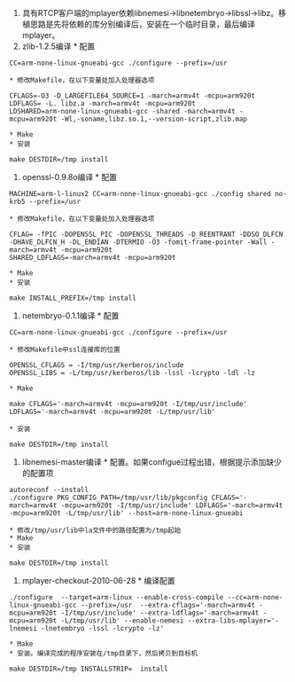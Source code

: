   1. 具有RTCP客户端的mplayer依赖libnemesi->libnetembryo->libssl->libz。移植思路是先将依赖的库分别编译后，安装在一个临时目录，最后编译mplayer。
  1. zlib-1.2.5编译
    * 配置
```
CC=arm-none-linux-gnueabi-gcc ./configure --prefix=/usr
```
    * 修改Makefile，在以下变量处加入处理器选项
```
CFLAGS=-O3 -D_LARGEFILE64_SOURCE=1 -march=armv4t -mcpu=arm920t
LDFLAGS= -L. libz.a -march=armv4t -mcpu=arm920t
LDSHARED=arm-none-linux-gnueabi-gcc -shared -march=armv4t -mcpu=arm920t -Wl,-soname,libz.so.1,--version-script,zlib.map
```
    * Make
    * 安装
```
make DESTDIR=/tmp install
```
  1. openssl-0.9.8o编译
    * 配置
```
MACHINE=arm-l-linux2 CC=arm-none-linux-gnueabi-gcc ./config shared no-krb5 --prefix=/usr
```
    * 修改Makefile，在以下变量处加入处理器选项
```
CFLAG= -fPIC -DOPENSSL_PIC -DOPENSSL_THREADS -D_REENTRANT -DDSO_DLFCN -DHAVE_DLFCN_H -DL_ENDIAN -DTERMIO -O3 -fomit-frame-pointer -Wall -march=armv4t -mcpu=arm920t
SHARED_LDFLAGS=-march=armv4t -mcpu=arm920t
```
    * Make
    * 安装
```
make INSTALL_PREFIX=/tmp install
```
  1. netembryo-0.1.1编译
    * 配置
```
CC=arm-none-linux-gnueabi-gcc ./configure --prefix=/usr
```
    * 修改Makefile中ssl连接库的位置
```
OPENSSL_CFLAGS = -I/tmp/usr/kerberos/include
OPENSSL_LIBS = -L/tmp/usr/kerberos/lib -lssl -lcrypto -ldl -lz
```
    * Make
```
make CFLAGS='-march=armv4t -mcpu=arm920t -I/tmp/usr/include' LDFLAGS='-march=armv4t -mcpu=arm920t -L/tmp/usr/lib'
```
    * 安装
```
make DESTDIR=/tmp install
```
  1. libnemesi-master编译
    * 配置。如果configue过程出错，根据提示添加缺少的配置项
```
autoreconf --install
./configure PKG_CONFIG_PATH=/tmp/usr/lib/pkgconfig CFLAGS='-march=armv4t -mcpu=arm920t -I/tmp/usr/include' LDFLAGS='-march=armv4t -mcpu=arm920t -L/tmp/usr/lib' --host=arm-none-linux-gnueabi
```
    * 修改/tmp/usr/lib中la文件中的路径配置为/tmp起始
    * Make
    * 安装
```
make DESTDIR=/tmp install
```
  1. mplayer-checkout-2010-06-28
    * 编译配置
```
./configure  --target=arm-linux --enable-cross-compile --cc=arm-none-linux-gnueabi-gcc --prefix=/usr  --extra-cflags='-march=armv4t -mcpu=arm920t -I/tmp/usr/include' --extra-ldflags='-march=armv4t -mcpu=arm920t -L/tmp/usr/lib' --enable-nemesi --extra-libs-mplayer='-lnemesi -lnetembryo -lssl -lcrypto -lz'
```
    * Make
    * 安装。编译完成的程序安装在/tmp目录下，然后拷贝到目标机
```
make DESTDIR=/tmp INSTALLSTRIP=  install
```